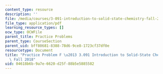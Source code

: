 ```yaml
---
content_type: resource
description: ''
file: /media/courses/3-091-introduction-to-solid-state-chemistry-fall-2018/04618b6b9a7e6620d25f88b5e5885582_MIT3_091F18_PPF.pdf
file_type: application/pdf
learning_resource_types: []
ocw_type: OCWFile
parent_title: Practice Problems
parent_type: CourseSection
parent_uid: bff80681-8388-78d6-9ce8-1723cf37df0e
resourcetype: Document
title: "Practice Problem F \u2013 3.091 Introduction to Solid-State Chemistry \u2013\
  \ Fall 2018"
uid: 04618b6b-9a7e-6620-d25f-88b5e5885582
---
```

